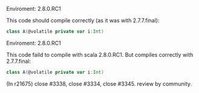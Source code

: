 
Enviroment:  2.8.0.RC1

This code should compile correctly (as it was with  2.7.7.final):
```scala
class A(@volatile private var i:Int)
```
Enviroment: 2.8.0.RC1

This code faild to compile with scala 2.8.0.RC1. But compiles correctly  with 2.7.7.final:

```scala
class A(@volatile private var i:Int)
```

(In r21675) close #3338, close #3334, close #3345. review by community.
